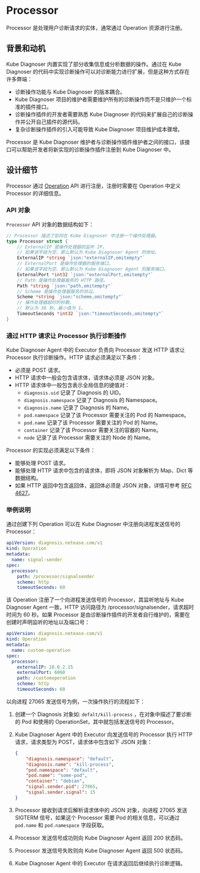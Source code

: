 # Processor

Processor 是处理用户诊断请求的实体，通常通过 Operation 资源进行注册。

## 背景和动机

Kube Diagnoser 内置实现了部分收集信息或分析数据的操作。通过在 Kube Diagnoser 的代码中实现诊断操作可以对诊断能力进行扩展，但是这种方式存在许多弊端：

* 诊断操作功能与 Kube Diagnoser 的版本耦合。
* Kube Diagnoser 项目的维护者需要维护所有的诊断操作而不是只维护一个标准的插件接口。
* 诊断操作插件的开发者需要熟悉 Kube Diagnoser 的代码来扩展自己的诊断操作并公开自己插件的源代码。
* 复杂诊断操作插件的引入可能导致 Kube Diagnoser 项目维护成本骤增。

Processor 是 Kube Diagnoser 维护者与诊断操作插件维护者之间的接口，该接口可以帮助开发者将新实现的诊断操作插件注册到 Kube Diagnoser 中。

## 设计细节

Processor 通过 [Operation](./graph-based-pipeline.md#operation) API 进行注册，注册时需要在 Operation 中定义 Processor 的详细信息。

### API 对象

`Processor` API 对象的数据结构如下：

```go
// Processor 描述了如何在 Kube Diagnoser 中注册一个操作处理器。
type Processor struct {
    // ExternalIP 是操作处理器的监听 IP。
    // 如果该字段为空，那么默认为 Kube Diagnoser Agent 的地址。
    ExternalIP *string `json:"externalIP,omitempty"`
    // ExternalPort 是操作处理器的服务端口。
    // 如果该字段为空，那么默认为 Kube Diagnoser Agent 的服务端口。
    ExternalPort *int32 `json:"externalPort,omitempty"`
    // Path 是操作处理器服务的 HTTP 路径。
    Path *string `json:"path,omitempty"`
    // Scheme 是操作处理器服务的协议。
    Scheme *string `json:"scheme,omitempty"`
    // 操作处理器超时的秒数。
    // 默认为 30 秒。最小值为 1。
    TimeoutSeconds *int32 `json:"timeoutSeconds,omitempty"`
}
```

### 通过 HTTP 请求让 Processor 执行诊断操作

Kube Diagnoser Agent 中的 Executor 负责向 Processor 发送 HTTP 请求让 Processor 执行诊断操作。HTTP 请求必须满足以下条件：

* 必须是 POST 请求。
* HTTP 请求中一般会包含请求体，请求体必须是 JSON 对象。
* HTTP 请求体中一般包含表示全局信息的键值对：
  * `diagnosis.uid` 记录了 Diagnosis 的 UID。
  * `diagnosis.namespace` 记录了 Diagnosis 的 Namespace。
  * `diagnosis.name` 记录了 Diagnosis 的 Name。
  * `pod.namespace` 记录了该 Processor 需要关注的 Pod 的 Namespace。
  * `pod.name` 记录了该 Processor 需要关注的 Pod 的 Name。
  * `container` 记录了该 Processor 需要关注的容器的 Name。
  * `node` 记录了该 Processor 需要关注的 Node 的 Name。

Processor 的实现必须满足以下条件：

* 能够处理 POST 请求。
* 能够处理 HTTP 请求中包含的请求体，即将 JSON 对象解析为 Map、Dict 等数据结构。
* 如果 HTTP 返回中包含返回体，返回体必须是 JSON 对象，详情可参考 [RFC 4627](https://www.ietf.org/rfc/rfc4627.txt)。

### 举例说明

通过创建下列 Operation 可以在 Kube Diagnoser 中注册向进程发送信号的 Processor：

```yaml
apiVersion: diagnosis.netease.com/v1
kind: Operation
metadata:
  name: signal-sender
spec:
  processor:
    path: /processor/signalsender
    scheme: http
    timeoutSeconds: 60
```

该 Operation 注册了一个向进程发送信号的 Processor，其监听地址与 Kube Diagnoser Agent 一致，HTTP 访问路径为 /processor/signalsender，请求超时时间为 60 秒。如果 Processor 是由诊断操作插件的开发者自行维护的，需要在创建时声明监听的地址以及端口号：

```yaml
apiVersion: diagnosis.netease.com/v1
kind: Operation
metadata:
  name: custom-operation
spec:
  processor:
    externalIP: 10.0.2.15
    externalPort: 6060
    path: /customoperation
    scheme: http
    timeoutSeconds: 60
```

以向进程 27065 发送信号为例，一次操作执行的流程如下：

1. 创建一个 Diagnosis 对象如: `defalt/kill-process` ，在对象中描述了要诊断的 Pod 和使用的 OperationSet，其中就包括发送信号的 Processor。
1. Kube Diagnoser Agent 中的 Executor 向发送信号的 Processor 执行 HTTP 请求，请求类型为 POST，请求体中包含如下 JSON 对象：

   ```json
   {
       "diagnosis.namespace": "default",
       "diagnosis.name": "kill-process",
       "pod.namespace": "default",
       "pod.name": "some-pod",
       "container": "debian",
       "signal.sender.pid": 27065,
       "signal.sender.signal": 15
   }
   ```

1. Processor 接收到请求后解析请求体中的 JSON 对象，向进程 27065 发送 SIGTERM 信号，如果这个 Processor 需要 Pod 的相关信息，可以通过 `pod.name` 和 `pod.namespace` 字段获取。
1. Processor 发送信号成功则向 Kube Diagnoser Agent 返回 200 状态码。
1. Processor 发送信号失败则向 Kube Diagnoser Agent 返回 500 状态码。
1. Kube Diagnoser Agent 中的 Executor 在请求返回后继续执行诊断逻辑。
